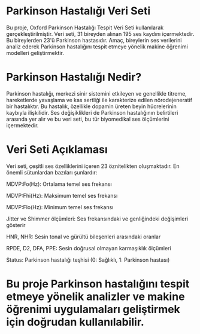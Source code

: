 # Parkinson Hastalığı Veri Seti

Bu proje, Oxford Parkinson Hastalığı Tespit Veri Seti kullanılarak gerçekleştirilmiştir. Veri seti, 31 bireyden alınan 195 ses kaydını içermektedir. Bu bireylerden 23'ü Parkinson hastasıdır. Amaç, bireylerin ses verilerini analiz ederek Parkinson hastalığını tespit etmeye yönelik makine öğrenimi modelleri geliştirmektir.

# Parkinson Hastalığı Nedir?

Parkinson hastalığı, merkezi sinir sistemini etkileyen ve genellikle titreme, hareketlerde yavaşlama ve kas sertliği ile karakterize edilen nörodejeneratif bir hastalıktır. Bu hastalık, özellikle dopamin üreten beyin hücrelerinin kaybıyla ilişkilidir. Ses değişiklikleri de Parkinson hastalığının belirtileri arasında yer alır ve bu veri seti, bu tür biyomedikal ses ölçümlerini içermektedir.

# Veri Seti Açıklaması

Veri seti, çeşitli ses özelliklerini içeren 23 öznitelikten oluşmaktadır. En önemli sütunlardan bazıları şunlardır:

MDVP:Fo(Hz): Ortalama temel ses frekansı

MDVP:Fhi(Hz): Maksimum temel ses frekansı

MDVP:Flo(Hz): Minimum temel ses frekansı

Jitter ve Shimmer ölçümleri: Ses frekansındaki ve genliğindeki değişimleri gösterir

HNR, NHR: Sesin tonal ve gürültü bileşenleri arasındaki oranlar

RPDE, D2, DFA, PPE: Sesin doğrusal olmayan karmaşıklık ölçümleri

Status: Parkinson hastalığı teşhisi (0: Sağlıklı, 1: Parkinson hastası)

# Bu proje Parkinson hastalığını tespit etmeye yönelik analizler ve makine öğrenimi uygulamaları geliştirmek için doğrudan kullanılabilir.
